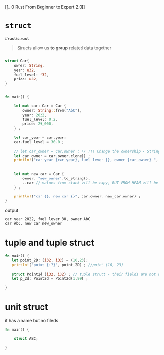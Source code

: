 [[_ 0 Rust From Beginner to Expert 2.0]]


# `struct`
#rust/struct 
>
> Structs allow us **to group** related data together
>  

```rust

struct Car{
    owner: String,
    year: u32,
    fuel_level: f32,
    price: u32,
} 


fn main() {
   
    let mut car: Car = Car {
        owner: String::from("AbC"),
        year: 2022,
        fuel_level: 0.2,
        price: 29_000,
    } ;
    
    let car_year = car.year;
    car.fuel_level = 30.0 ;
    
    // let car_owner = car.owner ; // !!! Change the ownership - String is on the heap !!!!!!
    let car_owner = car.owner.clone() ;
    println!("car year {car_year}, fuel lever {}, owner {car_owner} ", car.fuel_level) ;
    
    
    let mut new_car = Car {
        owner: "new_owner".to_string(),
        ..car // values from stack will be copy, BUT FROM HEAM will be borrowed!! 
    } ;
    
    println!("car {}, new car {}", car.owner, new_car.owner) ;
}
```
output
```
car year 2022, fuel lever 30, owner AbC 
car AbC, new car new_owner
```


# tuple and tuple struct

```rust
fn main() {
   let point_2D: (i32, i32) = (10,23);
   println!("point {:?}", point_2D) ; //point (10, 23)
   
   struct Point2d (i32, i32) ; // tuple struct - their fields are not named
   let p_2d: Point2d = Point2d(1,99) ;
 
}

```


# unit struct
it has a name but no fileds
```rust
fn main() {
 
	struct ABC;
 
}
```


















